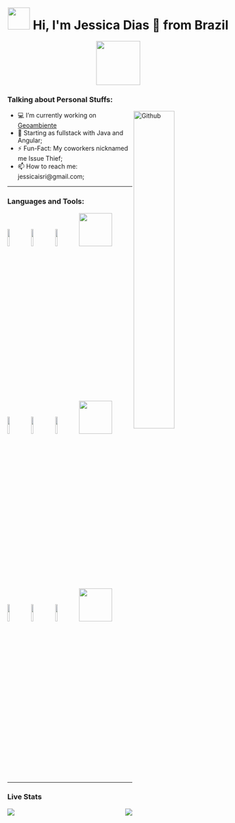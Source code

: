 <h1 align="center"><img src="https://raw.githubusercontent.com/alexnaiman/alexnaiman/master/resources/welcomeglitch.gif" width="50px" /><b> Hi, I'm Jessica Dias 🚀 from Brazil</b></h1>

<p align="center">
  <a href="https://www.linkedin.com/in/jessica-dias1/">
    <img width="100px" src="https://img.shields.io/badge/-LinkedIn-blue?style=flat&logo=Linkedin&logoColor=white">
  </a>
</p>

<h3>Talking about Personal Stuffs:</h3>
<img width="43%" align="right" alt="Github" src="https://media.tenor.com/images/df8c44a1d20ab367fdcb21880985fd33/tenor.gif" />
<ul>
  <li>💻 I’m currently working on <a href="https://www.geoambiente.com.br/">Geoambiente</a></li>
  <li>🌱 Starting as fullstack with Java and Angular;</li>
  <li>⚡️ Fun-Fact: My coworkers nicknamed me Issue Thief;</li>
  <li>📫 How to reach me: jessicaisri@gmail.com;</li>
</ul>
<hr>
<h3>Languages and Tools:</h3>
<p>
  <code><img width="10%" src="https://www.vectorlogo.zone/logos/java/java-ar21.svg"></code>
  <code><img width="10%" src="https://www.vectorlogo.zone/logos/angular/angular-ar21.svg"></code>
  <code><img width="10%" src="https://www.vectorlogo.zone/logos/python/python-ar21.svg"></code>
  <code><img src="https://raw.githubusercontent.com/alexnaiman/alexnaiman/master/resources/PusheenCompute.gif" width="75px"/></code>
  <br />
  <code><img width="10%" src="https://www.vectorlogo.zone/logos/gradle/gradle-ar21.svg"></code>
  <code><img width="10%" src="https://www.vectorlogo.zone/logos/typescriptlang/typescriptlang-ar21.svg"></code>
  <code><img width="10%" src="https://www.vectorlogo.zone/logos/nodejs/nodejs-ar21.svg"></code>
  <code><img src="https://raw.githubusercontent.com/alexnaiman/alexnaiman/master/resources/Confused_Dog.gif" width="75px" /></code>
  <br />
  <code><img width="10%" src="https://www.vectorlogo.zone/logos/git-scm/git-scm-ar21.svg"></code>
  <code><img width="10%" src="https://www.vectorlogo.zone/logos/jetbrains/jetbrains-ar21.svg"></code>
  <code><img width="10%" src="https://www.vectorlogo.zone/logos/php/php-ar21.svg"></code>
  <code><img src="https://github.com/TheDudeThatCode/TheDudeThatCode/blob/master/Assets/hmm.gif" width="75px" /></code>
</p>
<hr>
<h3>Live Stats</h3>
<p>
  <img align="left" src="https://github-readme-stats.vercel.app/api?username=JessicaIsri&hide_border=true&theme=tokyonight" />
  <img align="right" src="https://github-readme-stats.vercel.app/api/top-langs/?username=JessicaIsri&hide_border=true&theme=tokyonight">
</p>
